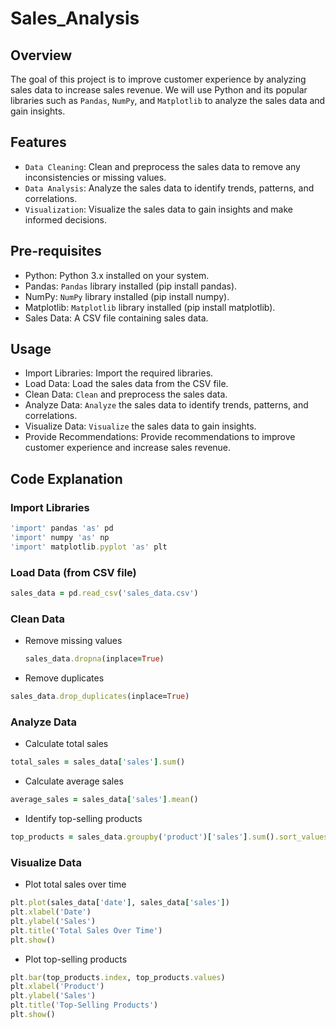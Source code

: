 # Sales_Analysis
## Overview
The goal of this project is to improve customer experience by analyzing sales data to increase sales revenue. We will use Python and its popular libraries such as `Pandas`, `NumPy`, and `Matplotlib` to analyze the sales data and gain insights.
## Features
- `Data Cleaning`: Clean and preprocess the sales data to remove any inconsistencies or missing values.
- `Data Analysis`: Analyze the sales data to identify trends, patterns, and correlations.
- `Visualization`: Visualize the sales data to gain insights and make informed decisions.
## Pre-requisites
- Python: Python 3.x installed on your system.
- Pandas: `Pandas` library installed (pip install pandas).
- NumPy: `NumPy` library installed (pip install numpy).
- Matplotlib: `Matplotlib` library installed (pip install matplotlib).
- Sales Data: A CSV file containing sales data.
## Usage
- Import Libraries: Import the required libraries.
- Load Data: Load the sales data from the CSV file.
- Clean Data: `Clean` and preprocess the sales data.
- Analyze Data: `Analyze` the sales data to identify trends, patterns, and correlations.
- Visualize Data: `Visualize` the sales data to gain insights.
- Provide Recommendations: Provide recommendations to improve customer experience and increase sales revenue.
## Code Explanation
### Import Libraries
```ruby
'import' pandas 'as' pd
'import' numpy 'as' np
'import' matplotlib.pyplot 'as' plt
```
### Load Data (from CSV file)
```ruby
sales_data = pd.read_csv('sales_data.csv')
```
### Clean Data
- Remove missing values
  ```ruby
  sales_data.dropna(inplace=True)
  ```
- Remove duplicates
```ruby
sales_data.drop_duplicates(inplace=True)
```
### Analyze Data
- Calculate total sales
```ruby
total_sales = sales_data['sales'].sum()
```

- Calculate average sales
```ruby
average_sales = sales_data['sales'].mean()
```

- Identify top-selling products
```ruby
top_products = sales_data.groupby('product')['sales'].sum().sort_values(ascending=False).head(5)
```
### Visualize Data
- Plot total sales over time
```ruby
plt.plot(sales_data['date'], sales_data['sales'])
plt.xlabel('Date')
plt.ylabel('Sales')
plt.title('Total Sales Over Time')
plt.show()
```
- Plot top-selling products
```ruby
plt.bar(top_products.index, top_products.values)
plt.xlabel('Product')
plt.ylabel('Sales')
plt.title('Top-Selling Products')
plt.show()
```
